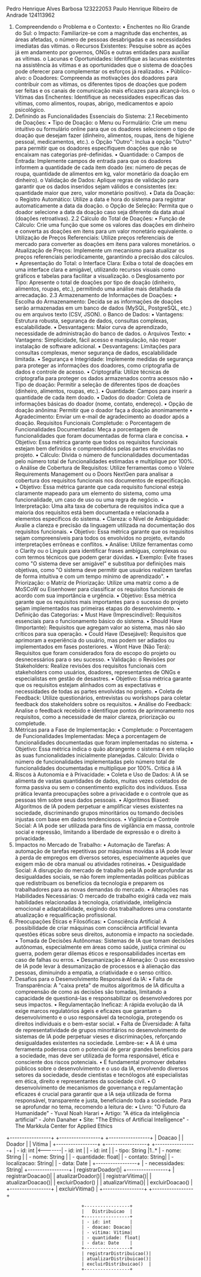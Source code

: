 Pedro Henrique Alves Barbosa 123222053
Paulo Henrique Ribeiro de Andrade 124113962

1. Compreendendo o Problema e o Contexto:
• Enchentes no Rio Grande do Sul:
o Impacto: Familiarize-se com a magnitude das enchentes, as áreas afetadas, o número de pessoas
desabrigadas e as necessidades imediatas das vítimas.
o Recursos Existentes: Pesquise sobre as ações já em andamento por governos, ONGs e outras entidades para
auxiliar as vítimas.
o Lacunas e Oportunidades: Identifique as lacunas existentes na assistência às vítimas e as oportunidades que
o sistema de doações pode oferecer para complementar os esforços já realizados.
• Público-alvo:
o Doadores: Compreenda as motivações dos doadores para contribuir com as vítimas, os diferentes tipos de
doações que podem ser feitas e os canais de comunicação mais eficazes para alcançá-los.
o Vítimas das Enchentes: Identifique as necessidades específicas das vítimas, como alimentos, roupas, abrigo,
medicamentos e apoio psicológico.
2. Definindo as Funcionalidades Essenciais do Sistema:
2.1 Recebimento de Doações:
• Tipo de Doação:
o Menu ou Formulário: Crie um menu intuitivo ou formulário online para que os doadores selecionem o tipo
de doação que desejam fazer (dinheiro, alimentos, roupas, itens de higiene pessoal, medicamentos, etc.).
o Opção "Outro": Inclua a opção "Outro" para permitir que os doadores especifiquem doações que não se
encaixam nas categorias pré-definidas.
• Quantidade:
o Campos de Entrada: Implemente campos de entrada para que os doadores informem a quantidade de cada
item doado (ex: número de peças de roupa, quantidade de alimentos em kg, valor monetário da doação em
dinheiro).
o Validação de Dados: Aplique regras de validação para garantir que os dados inseridos sejam válidos e
consistentes (ex: quantidade maior que zero, valor monetário positivo).
• Data da Doação:
o Registro Automático: Utilize a data e hora do sistema para registrar automaticamente a data da doação.
o Opção de Seleção: Permita que o doador selecione a data da doação caso seja diferente da data atual
(doações retroativas).
2.2 Cálculo do Total de Doações:
• Função de Cálculo: Crie uma função que some os valores das doações em dinheiro e converta as doações em itens para
um valor monetário equivalente.
o Utilização de Preços Referenciais: Utilize preços referenciais de mercado para converter as doações em
itens para valores monetários.
o Atualização de Preços: Implemente um mecanismo para atualizar os preços referenciais periodicamente,
garantindo a precisão dos cálculos.
• Apresentação do Total:
o Interface Clara: Exiba o total de doações em uma interface clara e amigável, utilizando recursos visuais
como gráficos e tabelas para facilitar a visualização.
o Desglosamento por Tipo: Apresente o total de doações por tipo de doação (dinheiro, alimentos, roupas, etc.),
permitindo uma análise mais detalhada da arrecadação.
2.3 Armazenamento de Informações de Doações:
• Escolha do Armazenamento: Decida se as informações de doações serão armazenadas em um banco de dados
(MySQL, PostgreSQL, etc.) ou em arquivos texto (CSV, JSON).
o Banco de Dados:
▪ Vantagens: Estrutura robusta, segurança de dados, consultas complexas, escalabilidade.
▪ Desvantagens: Maior curva de aprendizado, necessidade de administração do banco de dados.
o Arquivos Texto:
▪ Vantagens: Simplicidade, fácil acesso e manipulação, não requer instalação de software adicional.
▪ Desvantagens: Limitações para consultas complexas, menor segurança de dados, escalabilidade
limitada.
• Segurança e Integridade: Implemente medidas de segurança para proteger as informações dos doadores, como
criptografia de dados e controle de acesso.
 • Criptografia: Utilize técnicas de criptografia para proteger os dados armazenados contra acessos não
 • Tipo de doação: Permitir a seleção de diferentes tipos de doações (dinheiro, alimentos, roupas, etc.).
 • Quantidade: Campos para inserir a quantidade de cada item doado.
 • Dados do doador: Coleta de informações básicas do doador (nome, contato, endereço).
 • Opção de doação anônima: Permitir que o doador faça a doação anonimamente
 • Agradecimento: Enviar um e-mail de agradecimento ao doador após a doação.
Requisitos Funcionais
Completude:
o Porcentagem de Funcionalidades Documentadas: Meça a porcentagem de funcionalidades que foram
documentadas de forma clara e concisa.
▪ Objetivo: Essa métrica garante que todos os requisitos funcionais estejam bem definidos e
compreendidos pelas partes envolvidas no projeto.
▪ Cálculo: Divida o número de funcionalidades documentadas pelo número total de funcionalidades
estimadas e multiplique por 100%.
o Análise de Cobertura de Requisitos: Utilize ferramentas como o Volere Requirements Management ou o
Doors NextGen para analisar a cobertura dos requisitos funcionais nos documentos de especificação.
▪ Objetivo: Essa métrica garante que cada requisito funcional esteja claramente mapeado para um
elemento do sistema, como uma funcionalidade, um caso de uso ou uma regra de negócio.
▪ Interpretação: Uma alta taxa de cobertura de requisitos indica que a maioria dos requisitos está
bem documentada e relacionada a elementos específicos do sistema.
• Clareza:
o Nível de Ambiguidade: Avalie a clareza e precisão da linguagem utilizada na documentação dos requisitos
funcionais.
▪ Objetivo: Essa métrica garante que os requisitos sejam compreensíveis para todos os envolvidos
no projeto, evitando interpretações errôneas e conflitos.
▪ Análise: Utilize ferramentas como o Clarity ou o Linguix para identificar frases ambíguas,
complexas ou com termos técnicos que podem gerar dúvidas.
▪ Exemplo: Evite frases como "O sistema deve ser amigável" e substitua por definições mais
objetivas, como "O sistema deve permitir que usuários realizem tarefas de forma intuitiva e com
um tempo mínimo de aprendizado".
• Priorização:
o Matriz de Priorização: Utilize uma matriz como a de MoSCoW ou Eisenhower para classificar os
requisitos funcionais de acordo com sua importância e urgência.
▪ Objetivo: Essa métrica garante que os requisitos mais importantes para o sucesso do projeto sejam
implementados nas primeiras etapas do desenvolvimento.
▪ Definição das Categorias:
▪ Must Have (Imprescindível): Requisitos essenciais para o funcionamento básico do
sistema.
▪ Should Have (Importante): Requisitos que agregam valor ao sistema, mas não são
críticos para sua operação.
▪ Could Have (Desejável): Requisitos que aprimoram a experiência do usuário, mas
podem ser adiados ou implementados em fases posteriores.
▪ Wont Have (Não Terá): Requisitos que foram considerados fora do escopo do projeto
ou desnecessários para o seu sucesso.
• Validação:
o Revisões por Stakeholders: Realize revisões dos requisitos funcionais com stakeholders como usuários,
doadores, representantes de ONGs e especialistas em gestão de desastres.
▪ Objetivo: Essa métrica garante que os requisitos estejam alinhados com as expectativas e
necessidades de todas as partes envolvidas no projeto.
▪ Coleta de Feedback: Utilize questionários, entrevistas ou workshops para coletar feedback dos
stakeholders sobre os requisitos.
▪ Análise do Feedback: Analise o feedback recebido e identifique pontos de aprimoramento nos
requisitos, como a necessidade de maior clareza, priorização ou completude.
2. Métricas para a Fase de Implementação:
• Completude:
o Porcentagem de Funcionalidades Implementadas: Meça a porcentagem de funcionalidades documentadas
que foram implementadas no sistema.
▪ Objetivo: Essa métrica indica o quão abrangente o sistema é em relação às suas funcionalidades
inicialmente planejadas.
Cálculo: Divida o número de funcionalidades implementadas pelo número total de
funcionalidades documentadas e multiplique por 100%.
Crítica á IA
 1. Riscos à Autonomia e à Privacidade:
• Coleta e Uso de Dados: A IA se alimenta de vastas quantidades de dados, muitas vezes coletados de forma passiva ou
sem o consentimento explícito dos indivíduos. Essa prática levanta preocupações sobre a privacidade e o controle que as
pessoas têm sobre seus dados pessoais.
• Algoritmos Biased: Algoritmos de IA podem perpetuar e amplificar vieses existentes na sociedade, discriminando
grupos minoritários ou tomando decisões injustas com base em dados tendenciosos.
• Vigilância e Controle Social: A IA pode ser utilizada para fins de vigilância em massa, controle social e repressão,
limitando a liberdade de expressão e o direito à privacidade.
2. Impactos no Mercado de Trabalho:
• Automação de Tarefas: A automação de tarefas repetitivas por máquinas movidas a IA pode levar à perda de empregos
em diversos setores, especialmente aqueles que exigem mão de obra manual ou atividades rotineiras.
• Desigualdade Social: A disrupção do mercado de trabalho pela IA pode aprofundar as desigualdades sociais, se não
forem implementadas políticas públicas que redistribuam os benefícios da tecnologia e preparem os trabalhadores para as
novas demandas do mercado.
• Alterações nas Habilidades Necessárias: O mercado de trabalho exigirá cada vez mais habilidades relacionadas à
tecnologia, criatividade, inteligência emocional e adaptabilidade, exigindo dos trabalhadores uma constante atualização e
requalificação profissional.
3. Preocupações Éticas e Filosóficas:
• Consciência Artificial: A possibilidade de criar máquinas com consciência artificial levanta questões éticas sobre seus
direitos, autonomia e impacto na sociedade.
• Tomada de Decisões Autônomas: Sistemas de IA que tomam decisões autônomas, especialmente em áreas como saúde,
justiça criminal ou guerra, podem gerar dilemas éticos e responsabilidades incertas em caso de falhas ou erros.
• Desumanização e Alienação: O uso excessivo de IA pode levar à desumanização de processos e à alienação das
pessoas, diminuindo a empatia, a criatividade e o senso crítico.
4. Desafios para o Desenvolvimento Responsável da IA:
• Falta de Transparência: A "caixa preta" de muitos algoritmos de IA dificulta a compreensão de como as decisões são
tomadas, limitando a capacidade de questioná-las e responsabilizar os desenvolvedores por seus impactos.
• Regulamentação Ineficaz: A rápida evolução da IA exige marcos regulatórios ágeis e eficazes que garantam o
desenvolvimento e o uso responsável da tecnologia, protegendo os direitos individuais e o bem-estar social.
• Falta de Diversidade: A falta de representatividade de grupos minoritários no desenvolvimento de sistemas de IA pode
perpetuar vieses e discriminações, reforçando desigualdades existentes na sociedade.
Lembre-se:
• A IA é uma ferramenta poderosa com o potencial de gerar grandes benefícios para a sociedade, mas deve ser utilizada de
forma responsável, ética e consciente dos riscos potenciais.
• É fundamental promover debates públicos sobre o desenvolvimento e o uso da IA, envolvendo diversos setores da
sociedade, desde cientistas e tecnólogos até especialistas em ética, direito e representantes da sociedade civil.
• O desenvolvimento de mecanismos de governança e regulamentação eficazes é crucial para garantir que a IA seja
utilizada de forma responsável, transparente e justa, beneficiando toda a sociedade.
Para se aprofundar no tema, recomendo a leitura de:
• Livro: "O Futuro da Humanidade" - Yuval Noah Harari
• Artigo: "A ética da inteligência artificial" - John Danaher
• Site: "The Ethics of Artificial Intelligence" - The Markkula Center for Applied Ethics

+-----------------+        +-----------------+        +-----------------+
|     Doacao      |        |     Doador      |        |     Vitima      |
+-----------------+        +-----------------+        +-----------------+
| - id: int       |<-------| - id: int       |        | - id: int       |
| - tipo: String  |1..*    | - nome: String  |        | - nome: String  |
| - quantidade: float|     | - contato: String|        | - localizacao: String|
| - data: Date    |        +-----------------+        | - necessidades: String|
+-----------------+        | registrarDoador()|        +-----------------+
| registrarDoacao()|        | atualizarDoador()|        | registrarVitima()|
| atualizarDoacao()|        | excluirDoador()  |        | atualizarVitima()|
| excluirDoacao()  |        +-----------------+        | excluirVitima()  |
+-----------------+                                      +-----------------+

                                +-----------------+
                                |   Distribuicao  |
                                +-----------------+
                                | - id: int       |
                                | - doacao: Doacao|
                                | - vitima: Vitima|
                                | - quantidade: float|
                                | - data: Date    |
                                +-----------------+
                                | registrarDistribuicao()|
                                | atualizarDistribuicao()|
                                | excluirDistribuicao()  |
                                +-----------------+
